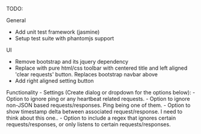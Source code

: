 TODO:

General
  - Add unit test framework (jasmine)
  - Setup test suite with phantomjs support
  
UI
  - Remove bootstrap and its jquery dependency
  - Replace with pure html/css toolbar with centered title and left aligned 'clear requests' button. Replaces bootstrap navbar above
  - Add right aligned setting button

Functionality
    - Settings (Create dialog or dropdown for the options below):
      - Option to ignore ping or any heartbeat related requests.
      - Option to ignore non-JSON based requests/responses. Ping being one of them.
      - Option to show timestamp delta between associated request/response. I need to think about this one..
      - Option to include a regex that ignores certain requests/responses, or only listens to certain requests/responses.
